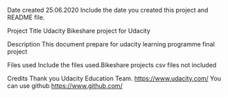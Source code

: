 Date created 25.06.2020
Include the date you created this project and README file.

Project Title
Udacity Bikeshare project for Udacity

Description
This document prepare for udacity learning programme final project 

Files used
Include the files used.Bikeshare projects csv files not included

Credits
Thank you Udacity Education Team.
https://www.udacity.com/
You can use github 
https://www.github.com/

